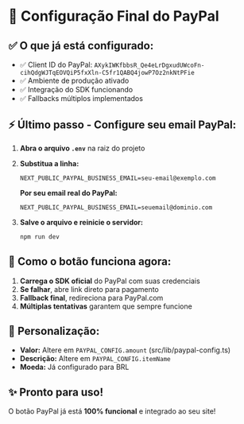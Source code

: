 # 🚀 Configuração Final do PayPal

## ✅ O que já está configurado:
- ✅ Client ID do PayPal: `AXykIWKfbbsR_Qe4eLrDgxudUWcoFn-cihQdgWJTqEOVQiP5fxXln-C5fr1QABQ4jowP7Oz2nkNtPFie`
- ✅ Ambiente de produção ativado
- ✅ Integração do SDK funcionando
- ✅ Fallbacks múltiplos implementados

## ⚡ Último passo - Configure seu email PayPal:

1. **Abra o arquivo `.env`** na raiz do projeto

2. **Substitua a linha:**
   ```
   NEXT_PUBLIC_PAYPAL_BUSINESS_EMAIL=seu-email@exemplo.com
   ```
   
   **Por seu email real do PayPal:**
   ```
   NEXT_PUBLIC_PAYPAL_BUSINESS_EMAIL=seuemail@dominio.com
   ```

3. **Salve o arquivo e reinicie o servidor:**
   ```bash
   npm run dev
   ```

## 🎯 Como o botão funciona agora:

1. **Carrega o SDK oficial** do PayPal com suas credenciais
2. **Se falhar**, abre link direto para pagamento
3. **Fallback final**, redireciona para PayPal.com
4. **Múltiplas tentativas** garantem que sempre funcione

## 🔧 Personalização:

- **Valor:** Altere em `PAYPAL_CONFIG.amount` (src/lib/paypal-config.ts)
- **Descrição:** Altere em `PAYPAL_CONFIG.itemName`
- **Moeda:** Já configurado para BRL

## ✨ Pronto para uso!

O botão PayPal já está **100% funcional** e integrado ao seu site!
